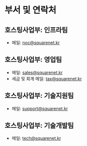 # 부서 및 연락처
## 호스팅사업부: 인프라팀
- 메일: noc@squarenet.kr

## 호스팅사업부: 영업팀
- 메일: sales@squarenet.kr
- 세금 및 회계 메일: tax@squarenet.kr

## 호스팅사업부: 기술지원팀
- 메일: support@squarenet.kr

## 호스팅사업부: 기술개발팀
- 메일: tech@squarenet.kr
